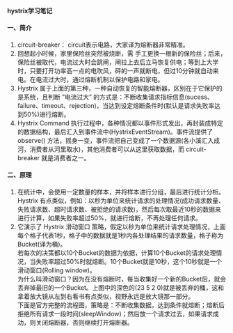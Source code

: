 #### hystrix学习笔记
#### 一、简介
  1. circuit-breaker： circuit表示电路，大家译为熔断器非常精准。  
  2. 回想起小时候，家里保险丝突然被烧断，需 手工更换一根新的保险丝；后来，保险丝被取代，电流过大时会跳闸，闸拉上去后立马恢复供电；等到上大学时，只要打开功率高一点的电吹风，砰的一声就断电，但过10分钟就自动来电。在电流过大时，通过熔断机制以保护电路和家电。  
  3. Hystrix 属于上面的第三种，一种自动恢复的智能熔断器，区别在于它保护的是系统，且判断 “电流过大” 的方式是：不断收集请求指标信息(sucess、failure、timeout、rejection)，当达到设定熔断条件时(默认是请求失败率达到50%)进行熔断。  
  4. Hystrix Command 执行过程中，各种情况都以事件形式发出，再封装成特定的数据结构，最后汇入到事件流中(HystrixEventStream)。事件流提供了 observe() 方法，摇身一变，事件流把自己变成了一个数据源(各小溪汇入成河，消费者从河里取水)，其他消费者可以从这里获取数据，而 circuit-breaker 就是消费者之一。
  
#### 二、原理
  1. 在统计中，会使用一定数量的样本，并将样本进行分组，最后进行统计分析。Hystrix 有点类似，例如：以秒为单位来统计请求的处理情况(成功请求数量、失败请求数、超时请求数、被拒绝的请求数)，然后每次取最近10秒的数据来进行计算，如果失败率超过50%，就进行熔断，不再处理任何请求。  
  2. 它演示了 Hystrix 滑动窗口 策略，假定以秒为单位来统计请求处理情况，上面每个格子代表1秒，格子中的数据就是1秒内各处理结果的请求数量，格子称为 Bucket(译为桶)。  
     若每次的决策都以10个Bucket的数据为依据，计算10个Bucket的请求处理情况，当失败率超过50%时就熔断。10个Bucket就是10秒，这个10秒就是一个 滑动窗口(Rolling window)。  
     为什么叫滑动窗口？因为在没有熔断时，每当收集好一个新的Bucket后，就会丢弃掉最旧的一个Bucket。上图中的深色的(23 5 2 0)就是被丢弃的桶，这和拿着放大镜从左到右看书有点类似，视野永远是放大镜那一部分。  
     下面是官方完整的流程图，策略是：不断收集数据，达到条件就熔断；熔断后拒绝所有请求一段时间(sleepWindow)；然后放一个请求过去，如果请求成功，则关闭熔断器，否则继续打开熔断器。  
     
  